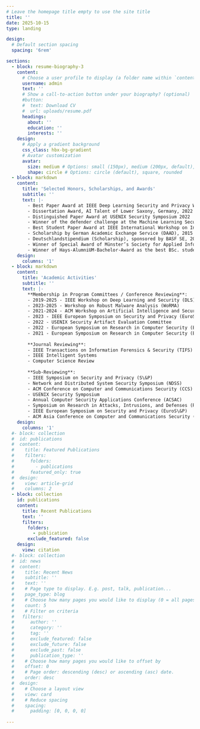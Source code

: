 ```yaml
---
# Leave the homepage title empty to use the site title
title: ''
date: 2025-10-15
type: landing

design:
  # Default section spacing
  spacing: '6rem'

sections:
  - block: resume-biography-3
    content:
      # Choose a user profile to display (a folder name within `content/authors/`)
      username: admin
      text: ''
      # Show a call-to-action button under your biography? (optional)
      #button:
      #  text: Download CV
      #  url: uploads/resume.pdf
      headings:
        about: ''
        education: ''
        interests: ''
    design:
      # Apply a gradient background
      css_class: hbx-bg-gradient
      # Avatar customization
      avatar:
        size: medium # Options: small (150px), medium (200px, default), large (320px), xl (400px), xxl (500px)
        shape: circle # Options: circle (default), square, rounded
  - block: markdown
    content:
      title: 'Selected Honors, Scholarships, and Awards'
      subtitle: ''
      text: |-
        - Best Paper Award at IEEE Deep Learning Security and Privacy Workshop (DLSP)
        - Dissertation Award, AI Talent of Lower Saxony, Germany, 2022
        - Distinguished Paper Award at USENIX Security Symposium 2022
        - Winner of the defender challenge at the Machine Learning Security Evasion Competition by Microsoft, 2020
        - Best Student Paper Award at IEEE International Workshop on Information Forensics and Security (WIFS), 2015
        - Scholarship by German Academic Exchange Service (DAAD), 2015
        - Deutschlandstipendium (Scholarship), sponsored by BASF SE, 2013-2015
        - Winner of Special Award of Münster’s Society for Applied Informatics for the best empirical thesis, 2013
        - Winner of Hays-AlumniUM-Bachelor-Award as the best BSc. student in graduating class, 2013
    design:
      columns: '1'
  - block: markdown
    content:
      title: 'Academic Activities'
      subtitle: ''
      text: |-
        **Membership in Program Committees / Conference Reviewing**:
        - 2019-2025 - IEEE Workshop on Deep Learning and Security (DLS)
        - 2023-2025 - Workshop on Robust Malware Analysis (WoRMA)
        - 2021-2024 - ACM Workshop on Artificial Intelligence and Security (AISec)
        - 2023 - IEEE European Symposium on Security and Privacy (EuroS&P)
        - 2022 - USENIX Security Artifact Evaluation Committee
        - 2022 - European Symposium on Research in Computer Security (ESORICS) Program Committee
        - 2021 - European Symposium on Research in Computer Security (ESORICS) Posters Program Committee
    
        **Journal Reviewing**:
        - IEEE Transactions on Information Forensics & Security (TIFS)
        - IEEE Intelligent Systems
        - Computer Science Review
        
        **Sub-Reviewing**:
        - IEEE Symposium on Security and Privacy (S\&P)
        - Network and Distributed System Security Symposium (NDSS)
        - ACM Conference on Computer and Communications Security (CCS)
        - USENIX Security Symposium
        - Annual Computer Security Applications Conference (ACSAC)
        - Symposium on Research in Attacks, Intrusions, and Defenses (RAID)
        - IEEE European Symposium on Security and Privacy (EuroS\&P)
        - ACM Asia Conference on Computer and Communications Security (ASIA CCS)
    design:
      columns: '1'
  #- block: collection
  #  id: publications
  #  content:
  #    title: Featured Publications
  #    filters:
  #      folders:
  #        - publications
  #      featured_only: true
  #  design:
  #    view: article-grid
  #    columns: 2
  - block: collection
    id: publications
    content:
      title: Recent Publications
      text: ''
      filters:
        folders:
          - publication
        exclude_featured: false
    design:
      view: citation
  #- block: collection
  #  id: news
  #  content:
  #    title: Recent News
  #    subtitle: ''
  #    text: ''
  #    # Page type to display. E.g. post, talk, publication...
  #    page_type: blog
  #    # Choose how many pages you would like to display (0 = all pages)
  #    count: 5
  #    # Filter on criteria
  #   filters:
  #      author: ''
  #      category: ''
  #      tag: ''
  #      exclude_featured: false
  #      exclude_future: false
  #      exclude_past: false
  #      publication_type: ''
  #    # Choose how many pages you would like to offset by
  #    offset: 0
  #    # Page order: descending (desc) or ascending (asc) date.
  #    order: desc
  #  design:
  #    # Choose a layout view
  #    view: card
  #    # Reduce spacing
  #    spacing:
  #      padding: [0, 0, 0, 0]
  
---
```

